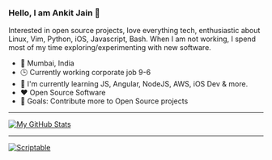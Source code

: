 ### Hello, I am Ankit Jain 👋

Interested in open source projects, love everything tech, enthusiastic about Linux, Vim, Python, iOS, Javascript, Bash. When I am not working, I spend most of my time exploring/experimenting with new software.

- 📍 Mumbai, India
- 🕒 Currently working corporate job 9-6
- 🌱 I'm currently learning JS, Angular, NodeJS, AWS, iOS Dev & more.
- ❤️ Open Source Software
- 🥅  Goals: Contribute more to Open Source projects


---

[![My GitHub Stats](https://github-readme-stats.vercel.app/api?username=ajatkj&show_icons=true&bg_color=#00000000)](https://github.com/anuraghazra/github-readme-stats)

---
[![Scriptable](https://github-readme-stats.vercel.app/api/pin/?username=ajatkj&scriptable)](https://github.com/ajatkj/scriptable)
